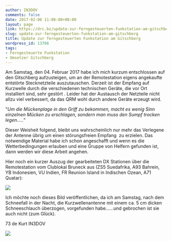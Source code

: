 ```yaml
---
author: IN3DOV
comments: false
date: 2017-02-06 11:08:00+00:00
layout: page
link: https://drc.bz/update-zur-ferngesteuerten-funkstation-am-gitschberg/
slug: update-zur-ferngesteuerten-funkstation-am-gitschberg
title: Update zur ferngesteuerten Funkstation am Gitschberg
wordpress_id: 13766
tags:
- Ferngesteuerte Funkstation
- Umsetzer Gitschberg
---
```


Am Samstag, den 04. Februar 2017 habe ich mich kurzum entschlossen auf den Gitschberg aufzusteigen, um an der Remotestation eigens angekaufte entstörte Stecknetzteile auszutauschen. Derzeit ist der Empfang auf Kurzwelle durch die verschiedenen technischen Geräte, die vor Ort installiert sind, sehr gestört . Leider hat der Austausch der Netzteile nicht allzu viel verbessert, da das QRM wohl durch andere Geräte erzeugt wird.

"_Um die Mückenplage in den Griff zu bekommen, macht es wenig Sinn einzelnen Mücken zu erschlagen, sondern man muss den Sumpf trocken legen....._"

Dieser Weisheit folgend, bleibt uns wahrscheinlich nur mehr das Verlegene der Antenne übrig um einen störungsfreien Empfang  zu erzielen. Das notwendige Material habe ich schon angeschafft und wenn es die Wetterbedingungen erlauben und eine Gruppe von Helfern gefunden ist, dann werden wir diese Arbeit angehen.

Hier noch ein kurzer Auszug der gearbeiteten DX Stationen über die Remotestation vom Clublokal Bruneck aus (ZS5 Suedafrika, A93 Bahrein, YB Indonesien, VU Indien, FR Reunion Island in Indischen Ozean, A71 Quatar):

[![](https://drc.bz/wp-content/uploads/2017/02/logbuch.jpg)](https://drc.bz/update-zur-ferngesteuerten-funkstation-am-gitschberg/logbuch/)

Ich möchte noch dieses Bild veröffentlichen, da ich am Samstag, nach dem Schneefall in der Nacht, die Kurzwellenantenne mit einem ca. 5 cm dicken Schneeschlauch überzogen, vorgefunden habe......und gebrochen ist sie auch nicht (zum Glück).

73 de Kurt IN3DOV



[![](https://drc.bz/wp-content/uploads/2017/02/IMG_6976.jpg)](https://drc.bz/update-zur-ferngesteuerten-funkstation-am-gitschberg/img_6976/)


